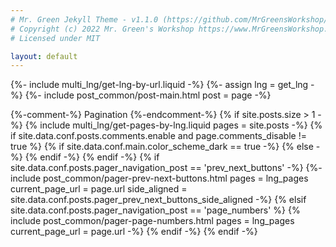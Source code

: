 ```yaml
---
# Mr. Green Jekyll Theme - v1.1.0 (https://github.com/MrGreensWorkshop/MrGreen-JekyllTheme)
# Copyright (c) 2022 Mr. Green's Workshop https://www.MrGreensWorkshop.com
# Licensed under MIT

layout: default
---
```

{%- include multi_lng/get-lng-by-url.liquid -%}
{%- assign lng = get_lng -%}
{%- include post_common/post-main.html post = page -%}

{%-comment-%} Pagination {%-endcomment-%}
{% if site.posts.size > 1 -%}
  {% include multi_lng/get-pages-by-lng.liquid pages = site.posts -%}
  {% if site.data.conf.posts.comments.enable and page.comments_disable != true %}
  {% if site.data.conf.main.color_scheme_dark == true -%}
    <script src="https://utteranc.es/client.js"
          repo="Othkkartho/Othkkartho.github.io"
          issue-term="pathname"
          label="utterances"
          theme="github-dark"
          crossorigin="anonymous"
          async>
    </script>
  {% else -%}
    <script src="https://utteranc.es/client.js"
          repo="Othkkartho/Othkkartho.github.io"
          issue-term="pathname"
          label="utterances"
          theme="github-light"
          crossorigin="anonymous"
          async>
    </script>
  {% endif -%}
{% endif -%}
  {% if site.data.conf.posts.pager_navigation_post == 'prev_next_buttons' -%}
    {%- include post_common/pager-prev-next-buttons.html pages = lng_pages current_page_url = page.url side_aligned = site.data.conf.posts.pager_prev_next_buttons_side_aligned -%}
  {% elsif site.data.conf.posts.pager_navigation_post == 'page_numbers' %}
    {% include post_common/pager-page-numbers.html pages = lng_pages current_page_url = page.url -%}
  {% endif -%}
{% endif -%}
